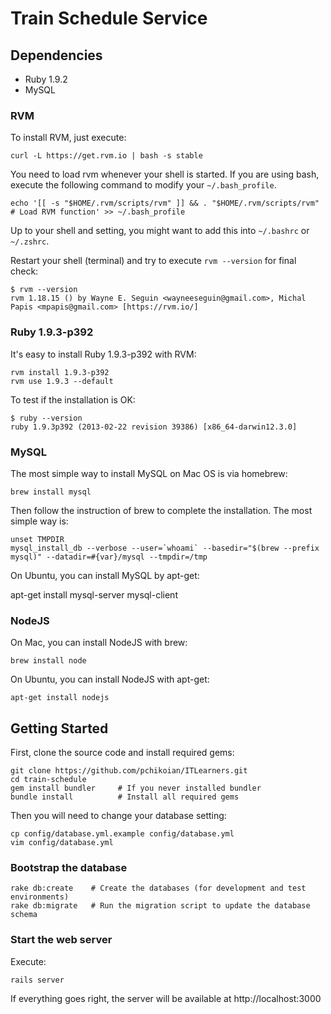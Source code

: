 # Train Schedule Service

## Dependencies

* Ruby 1.9.2
* MySQL 

### RVM

To install RVM, just execute:

    curl -L https://get.rvm.io | bash -s stable

You need to load rvm whenever your shell is started. If you are using bash, execute the following command to modify your `~/.bash_profile`.

    echo '[[ -s "$HOME/.rvm/scripts/rvm" ]] && . "$HOME/.rvm/scripts/rvm" # Load RVM function' >> ~/.bash_profile

Up to your shell and setting, you might want to add this into `~/.bashrc` or `~/.zshrc`.

Restart your shell (terminal) and try to execute `rvm --version` for final check:

    $ rvm --version
    rvm 1.18.15 () by Wayne E. Seguin <wayneeseguin@gmail.com>, Michal Papis <mpapis@gmail.com> [https://rvm.io/]

### Ruby 1.9.3-p392

It's easy to install Ruby 1.9.3-p392 with RVM:

    rvm install 1.9.3-p392
    rvm use 1.9.3 --default

To test if the installation is OK:

    $ ruby --version
    ruby 1.9.3p392 (2013-02-22 revision 39386) [x86_64-darwin12.3.0]

### MySQL

The most simple way to install MySQL on Mac OS is via homebrew:

    brew install mysql

Then follow the instruction of brew to complete the installation. The most simple way is:

    unset TMPDIR
    mysql_install_db --verbose --user=`whoami` --basedir="$(brew --prefix mysql)" --datadir=#{var}/mysql --tmpdir=/tmp

On Ubuntu, you can install MySQL by apt-get:

   apt-get install mysql-server mysql-client

### NodeJS

On Mac, you can install NodeJS with brew:

    brew install node

On Ubuntu, you can install NodeJS with apt-get:

    apt-get install nodejs

## Getting Started

First, clone the source code and install required gems:

    git clone https://github.com/pchikoian/ITLearners.git
    cd train-schedule
    gem install bundler     # If you never installed bundler
    bundle install          # Install all required gems

Then you will need to change your database setting:

    cp config/database.yml.example config/database.yml
    vim config/database.yml

### Bootstrap the database

    rake db:create    # Create the databases (for development and test environments)
    rake db:migrate   # Run the migration script to update the database schema

### Start the web server

Execute:

    rails server

If everything goes right, the server will be available at http://localhost:3000
